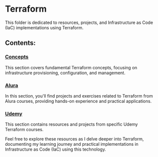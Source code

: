 # Terraform

This folder is dedicated to resources, projects, and Infrastructure as Code (IaC) implementations using Terraform.

## Contents:

### [Concepts](https://github.com/kayckdelfino/public_knowledge_base/tree/main/Terraform/Concepts)

This section covers fundamental Terraform concepts, focusing on infrastructure provisioning, configuration, and management.

### [Alura](https://github.com/kayckdelfino/public_knowledge_base/tree/main/Terraform/Alura)

In this section, you'll find projects and exercises related to Terraform from Alura courses, providing hands-on experience and practical applications.

### [Udemy](https://github.com/kayckdelfino/public_knowledge_base/tree/main/Terraform/Udemy)

This section contains resources and projects from specific Udemy Terraform courses.

Feel free to explore these resources as I delve deeper into Terraform, documenting my learning journey and practical implementations in Infrastructure as Code (IaC) using this technology.